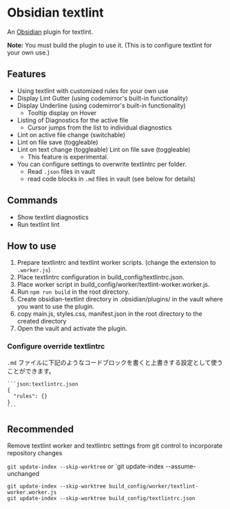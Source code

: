 # Obsidian textlint

An [Obsidian](https://obsidian.md) plugin for textlint.

**Note:**  You must build the plugin to use it. (This is to configure textlint for your own use.)

## Features
- Using textlint with customized rules for your own use
- Display Lint Gutter (using codemirror's built-in functionality)
- Display Underline (using codemirror's built-in functionality)
  - Tooltip display on Hover
- Listing of Diagnostics for the active file
  - Cursor jumps from the list to individual diagnostics
- Lint on active file change (switchable)
- Lint on file save (toggleable)
- Lint on text change (toggleable) Lint on file save (toggleable)
  - This feature is experimental.
- You can configure settings to overwrite textlintrc per folder.
  - Read `.json` files in vault
  - read code blocks in `.md` files in vault (see below for details)

## Commands
- Show textlint diagnostics
- Run textlint lint

## How to use
1. Prepare textlintrc and textlint worker scripts. (change the extension to `.worker.js`) 
2. Place textlintrc configuration in build_config/textlintrc.json.
3. Place worker script in build_config/worker/textlint-worker.worker.js.
4. Run `npm run build` in the root directory.
5. Create obsidian-textlint directory in .obsidian/plugins/ in the vault where you want to use the plugin.
6. copy main.js, styles.css, manifest.json in the root directory to the created directory
7. Open the vault and activate the plugin.

### Configure override textlintrc
`.md` ファイルに下記のようなコードブロックを書くと上書きする設定として使うことができます。

`````
```json:textlintrc.json
{
  "rules": {}
}
```
`````

## Recommended
Remove textlint worker and textlintrc settings from git control to incorporate repository changes

`git update-index --skip-worktree` or `git update-index --assume-unchanged

```
git update-index --skip-worktree build_config/worker/textlint-worker.worker.js
git update-index --skip-worktree build_config/textlintrc.json
```
